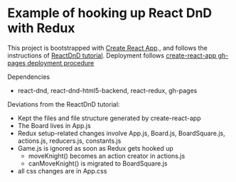 # Example of hooking up React DnD with Redux

This project is bootstrapped with
[Create React App](https://github.com/facebookincubator/create-react-app).,
and follows the instructions of
[ReactDnD tutorial](http://react-dnd.github.io/react-dnd/docs-tutorial.html).
Deployment follows [create-react-app gh-pages deployment procedure](https://github.com/facebook/create-react-app/blob/master/packages/react-scripts/template/README.md#github-pages)


Dependencies
  * react-dnd, react-dnd-html5-backend, react-redux, gh-pages  


Deviations from the ReactDnD tutorial:
  * Kept the files and file structure generated by create-react-app
  * The Board lives in App.js
  * Redux setup-related changes involve App.js, Board.js, BoardSquare.js, actions.js, reducers.js, constants.js
  * Game.js is ignored as soon as Redux gets hooked up
    * moveKnight() becomes an action creator in actions.js
    * canMoveKnight() is migrated to BoardSquare.js
  * all css changes are in App.css
